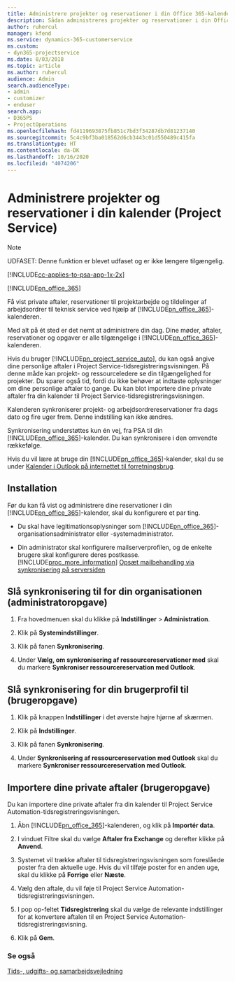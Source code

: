```yaml
---
title: Administrere projekter og reservationer i din Office 365-kalender
description: Sådan administreres projekter og reservationer i din Office 365-kalender
author: ruhercul
manager: kfend
ms.service: dynamics-365-customerservice
ms.custom:
- dyn365-projectservice
ms.date: 8/03/2018
ms.topic: article
ms.author: ruhercul
audience: Admin
search.audienceType:
- admin
- customizer
- enduser
search.app:
- D365PS
- ProjectOperations
ms.openlocfilehash: fd4119693875fb851c7bd3f34287db7d81237140
ms.sourcegitcommit: 5c4c9bf3ba018562d6cb3443c01d550489c415fa
ms.translationtype: HT
ms.contentlocale: da-DK
ms.lasthandoff: 10/16/2020
ms.locfileid: "4074206"
---
```

# <a name="manage-projects-and-bookings-in-your-calendar-project-service"></a>Administrere projekter og reservationer i din kalender (Project Service)

> [!Note]
> UDFASET: Denne funktion er blevet udfaset og er ikke længere tilgængelig.

[!INCLUDE[cc-applies-to-psa-app-1x-2x](../includes/cc-applies-to-psa-app-1x-2x.md)]

[!INCLUDE[pn_office_365](../includes/pn-office-365.md)] 

Få vist private aftaler, reservationer til projektarbejde og tildelinger af arbejdsordrer til teknisk service ved hjælp af [!INCLUDE[pn_office_365](../includes/pn-office-365.md)]-kalenderen.  
  
 Med alt på ét sted er det nemt at administrere din dag. Dine møder, aftaler, reservationer og opgaver er alle tilgængelige i [!INCLUDE[pn_office_365](../includes/pn-office-365.md)]-kalenderen.  
  
 Hvis du bruger [!INCLUDE[pn_project_service_auto](../includes/pn-project-service-auto.md)], du kan også angive dine personlige aftaler i Project Service-tidsregistreringsvisningen. På denne måde kan projekt- og ressourceledere se din tilgængelighed for projekter. Du sparer også tid, fordi du ikke behøver at indtaste oplysninger om dine personlige aftaler to gange. Du kan blot importere dine private aftaler fra din kalender til Project Service-tidsregistreringsvisningen.  
  
 Kalenderen synkroniserer projekt- og arbejdsordrereservationer fra dags dato og fire uger frem. Denne indstilling kan ikke ændres.  
  
 Synkronisering understøttes kun én vej, fra PSA til din [!INCLUDE[pn_office_365](../includes/pn-office-365.md)]-kalender. Du kan synkronisere i den omvendte rækkefølge. 
  
 Hvis du vil lære at bruge din [!INCLUDE[pn_office_365](../includes/pn-office-365.md)]-kalender, skal du se under [Kalender i Outlook på internettet til forretningsbrug](https://support.office.com/article/Calendar-in-Outlook-on-the-web-for-business-5219c457-d1fe-4c2f-9032-1a816b88e936).  
  
## <a name="setup"></a>Installation  
 Før du kan få vist og administrere dine reservationer i din [!INCLUDE[pn_office_365](../includes/pn-office-365.md)]-kalender, skal du konfigurere et par ting.  
  
- Du skal have legitimationsoplysninger som [!INCLUDE[pn_office_365](../includes/pn-office-365.md)]-organisationsadministrator eller -systemadministrator.  
  
- Din administrator skal konfigurere mailserverprofilen, og de enkelte brugere skal konfigurere deres postkasse. [!INCLUDE[proc_more_information](../includes/proc-more-information.md)] [Opsæt mailbehandling via synkronisering på serversiden](https://docs.microsoft.com/dynamics365/customerengagement/on-premises/admin/set-up-server-side-synchronization-of-email-appointments-contacts-and-tasks)  
  
## <a name="turn-on-synchronization-for-your-organization-admin-task"></a>Slå synkronisering til for din organisationen (administratoropgave)  
  
1.  Fra hovedmenuen skal du klikke på **Indstillinger** > **Administration**.  
  
2.  Klik på **Systemindstillinger**.  
  
3.  Klik på fanen **Synkronisering**.  
  
4.  Under **Vælg, om synkronisering af ressourcereservationer med** skal du markere **Synkroniser ressourcereservation med Outlook**.  
  
## <a name="turn-on-synchronization-for-your-user-profile-user-task"></a>Slå synkronisering for din brugerprofil til (brugeropgave)  
  
1.  Klik på knappen **Indstillinger** i det øverste højre hjørne af skærmen.  
  
2.  Klik på **Indstillinger**.  
  
3.  Klik på fanen **Synkronisering**.  
  
4.  Under **Synkronisering af ressourcereservation med Outlook** skal du markere **Synkroniser ressourcereservation med Outlook**.  
  
## <a name="import-your-personal-appointments-user-task"></a>Importere dine private aftaler (brugeropgave)  
 Du kan importere dine private aftaler fra din kalender til Project Service Automation-tidsregistreringsvisningen.  
  
1. Åbn [!INCLUDE[pn_office_365](../includes/pn-office-365.md)]-kalenderen, og klik på **Importér data**.  
  
2. I vinduet Filtre skal du vælge **Aftaler fra Exchange** og derefter klikke på **Anvend**.  
  
3. Systemet vil trække aftaler til tidsregistreringsvisningen som foreslåede poster fra den aktuelle uge. Hvis du vil tilføje poster for en anden uge, skal du klikke på **Forrige** eller **Næste**.  
  
4. Vælg den aftale, du vil føje til Project Service Automation-tidsregistreringsvisningen.  
  
5. I pop op-feltet **Tidsregistrering** skal du vælge de relevante indstillinger for at konvertere aftalen til en Project Service Automation-tidsregistreringsvisning.  
  
6. Klik på **Gem**.  
  
### <a name="see-also"></a>Se også  
 [Tids-, udgifts- og samarbejdsvejledning](../psa/time-expense-collaboration-guide.md)
